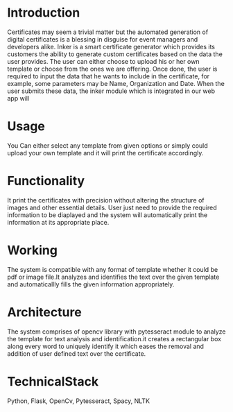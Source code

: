 # Introduction
Certificates may seem a trivial matter but the automated generation of digital certificates is a blessing in disguise for event managers and developers alike. Inker is a smart certificate generator which provides its customers the ability to generate custom certificates based on the data the user provides. The user can either choose to upload his or her own template or choose from the ones we are offering. Once done, the user is required to input the data that he wants to include in the certificate, for example, some parameters may be Name, Organization and Date. When the user submits these data, the inker module which is integrated in our web app will 
# Usage
You Can either select any template from given options or simply could upload your own template and it will print the certificate accordingly.

# Functionality
It print the certificates with precision without altering the structure of images and other essential details.
User just need to provide the required information to be diaplayed and the system will automatically print the information at its appropriate place. 

# Working
The system is compatible with any format of template whether it could be pdf or image file.It analyzes and identifies the text over the given template and automaticallly fills the given information appropriately.

# Architecture
The system comprises of opencv library with pytesseract module to analyze the template for text analysis and identification.it creates a rectangular box along every word to uniquely identify it which eases the removal and addition of user defined text over the certificate.

# TechnicalStack
Python,
Flask,
OpenCv,
Pytesseract,
Spacy,
NLTK

